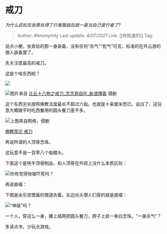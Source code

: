 # 戒刀
*为什么武松在张青处得了行者服装后就一直当自己是行者了?*

> Author: #Anonymity
> Last update: *4/07/2021*
> Link: [[咋知道的]]
> Tag:

说点小梗，张青给的那一身装备，没有任何“杀气”“死气”可言。标准的在外云游的僧人装备罢了。

先关注度最高的戒刀。

这是个啥东西呢？

![](https://pic3.zhimg.com/50/v2-fa566d0d30f73123cf24b6b7b92e5561_hd.jpg?source=1940ef5c)

![](https://pic4.zhimg.com/50/v2-9cb3c875e0a2a0a6ac74dcc40ab660ae_hd.jpg?source=1940ef5c)图片来自 [比丘十八物之戒刀\_念念观自在\_新浪博客](https://link.zhihu.com/?target=http%3A//blog.sina.cn/dpool/blog/s/blog_6463f0300102wn5h.html) 侵删

这个东西刃长按照佛教法度最长不超过六指。也就是十来厘米而已。说白了，这玩意大概跟平时吃西餐用的圆头餐刀差不多。

![](https://pic3.zhimg.com/50/v2-76ea4790ad1510ff13f9a4a90d58db82_hd.jpg?source=1940ef5c)上图来自网络，侵删

[佛教常识 戒刀](https://link.zhihu.com/?target=http%3A//www.zhlzw.com/ls/wh097/29.html)

再说所谓的人顶骨念珠。

这玩意不是一百零八个骷髅头。

下面这个是牦牛顶骨制品，和人顶骨在外观上没什么本质区别：

![](https://pic2.zhimg.com/50/v2-3560f3e15d2bde597afe44761fca0279_hd.jpg?source=1940ef5c)你有觉得快被吓死吗？

再说直裰：

下图是永乐宫壁画的僧道衣着。左边光头僧人们穿的就是直裰：

![](https://pic2.zhimg.com/50/v2-d62344f2727c78cb7acb245ecb663bf1_hd.jpg?source=1940ef5c)“神装”吗？

一个人，穿这么一身，腰上插两把圆头餐刀，脖子上挂一串白念珠。“一身杀气”？

多读点书，少玩点游戏。
